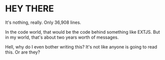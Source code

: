 # HEY THERE
It's nothing, really.  Only 36,908 lines. 

In the code world, that would be the code behind something like EXTJS. But in my world, that's about two years worth of messages.


Hell, why do I even bother writing this? It's not like anyone is going to read this.  Or are they?